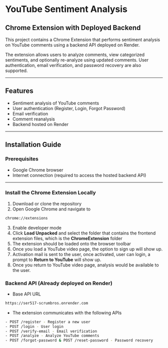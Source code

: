 #  YouTube Sentiment Analysis

##  Chrome Extension with Deployed Backend

This project contains a Chrome Extension that performs sentiment analysis on YouTube comments using a backend API deployed on Render.

The extension allows users to analyze comments, view categorized sentiments, and optionally re-analyze using updated comments. User authentication, email verification, and password recovery are also supported.

---

##  Features

-  Sentiment analysis of YouTube comments
- User authentication (Register, Login, Forgot Password)
-  Email verification
- Comment reanalysis
- Backend hosted on Render

---

##  Installation Guide

### Prerequisites

- Google Chrome browser
- Internet connection (required to access the hosted backend API)

---

### Install the Chrome Extension Locally

1. Download or clone the repository 
2. Open Google Chrome and navigate to 
``` bash
chrome://extensions 
``` 
3. Enable developer mode
4. Click **Load Unpacked** and select the folder that contains the frontend extension files, which is the **ChromeExtension** folder
5. The extension should be loaded onto the browser toolbar
6. Once you load a YouTube video page, the option to sign up will show up.
7. Activation mail is sent to the user, once activated, user can login, a prompt to **Return to YouTube** will show up.
8. Once you return to YouTube video page, analysis would be available to the user.

### Backend API (Already deployed on Render)
- Base API URL
``` bash
https://ser517-scrumbros.onrender.com
```

- The extension communicates with the following APIs
``` bash
- POST /register - Register a new user
- POST /login - User login
- POST /verify-email - Email verification
- POST /analyze - Analyze YouTube comments
- POST /forgot-password & POST /reset-password - Password recovery
```

